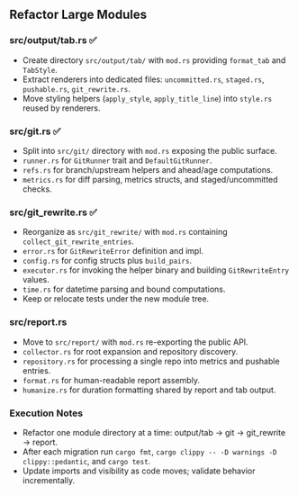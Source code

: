 ## Refactor Large Modules

### src/output/tab.rs ✅
- Create directory `src/output/tab/` with `mod.rs` providing `format_tab` and `TabStyle`.
- Extract renderers into dedicated files: `uncommitted.rs`, `staged.rs`, `pushable.rs`, `git_rewrite.rs`.
- Move styling helpers (`apply_style`, `apply_title_line`) into `style.rs` reused by renderers.

### src/git.rs ✅
- Split into `src/git/` directory with `mod.rs` exposing the public surface.
- `runner.rs` for `GitRunner` trait and `DefaultGitRunner`.
- `refs.rs` for branch/upstream helpers and ahead/age computations.
- `metrics.rs` for diff parsing, metrics structs, and staged/uncommitted checks.

### src/git_rewrite.rs ✅
- Reorganize as `src/git_rewrite/` with `mod.rs` containing `collect_git_rewrite_entries`.
- `error.rs` for `GitRewriteError` definition and impl.
- `config.rs` for config structs plus `build_pairs`.
- `executor.rs` for invoking the helper binary and building `GitRewriteEntry` values.
- `time.rs` for datetime parsing and bound computations.
- Keep or relocate tests under the new module tree.

### src/report.rs
- Move to `src/report/` with `mod.rs` re-exporting the public API.
- `collector.rs` for root expansion and repository discovery.
- `repository.rs` for processing a single repo into metrics and pushable entries.
- `format.rs` for human-readable report assembly.
- `humanize.rs` for duration formatting shared by report and tab output.

### Execution Notes
- Refactor one module directory at a time: output/tab → git → git_rewrite → report.
- After each migration run `cargo fmt`, `cargo clippy -- -D warnings -D clippy::pedantic`, and `cargo test`.
- Update imports and visibility as code moves; validate behavior incrementally.
